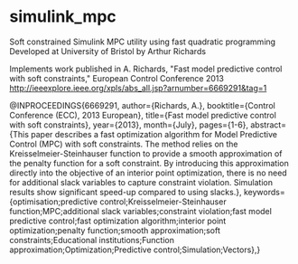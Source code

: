 # simulink_mpc
Soft constrained Simulink MPC utility using fast quadratic programming
Developed at University of Bristol by Arthur Richards

Implements work published in A. Richards, "Fast model predictive control with soft constraints," European Control Conference 2013
http://ieeexplore.ieee.org/xpls/abs_all.jsp?arnumber=6669291&tag=1

@INPROCEEDINGS{6669291, 
author={Richards, A.}, 
booktitle={Control Conference (ECC), 2013 European}, 
title={Fast model predictive control with soft constraints}, 
year={2013}, 
month={July}, 
pages={1-6}, 
abstract={This paper describes a fast optimization algorithm for Model Predictive Control (MPC) with soft constraints. The method relies on the Kreisselmeier-Steinhauser function to provide a smooth approximation of the penalty function for a soft constraint. By introducing this approximation directly into the objective of an interior point optimization, there is no need for additional slack variables to capture constraint violation. Simulation results show significant speed-up compared to using slacks.}, 
keywords={optimisation;predictive control;Kreisselmeier-Steinhauser function;MPC;additional slack variables;constraint violation;fast model predictive control;fast optimization algorithm;interior point optimization;penalty function;smooth approximation;soft constraints;Educational institutions;Function approximation;Optimization;Predictive control;Simulation;Vectors},}
